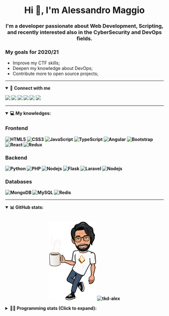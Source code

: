 <h1 align="center">Hi 👋, I'm Alessandro Maggio</h1>
<h3 align="center">I'm a developer passionate about Web Development, Scripting, and recently interested also in the CyberSecurity and DevOps fields.</h3>

### My goals for 2020/21
- Improve my CTF skills;
- Deepen my knowledge about DevOps;
- Contribute more to open source projects;

____

<details open>
<summary>🤝 <b>Connect with me<b></summary>

<p align = "center">

[<img src="https://img.shields.io/badge/twitter-1DA1F2.svg?&style=for-the-badge&logo=twitter&logoColor=white" />](https://twitter.com/TkdAxel)
[<img src ="https://img.shields.io/badge/portfolio-web-%23.svg?&style=for-the-badge&logo=&logoColor=white%22">](https://alessandromaggio.it/)
[<img src ="https://img.shields.io/badge/Telegram-1ca0f1.svg?&style=for-the-badge&logo=Telegram&logoColor=white%22&link=https://t.me/TkdAlex">](https://t.me/TkdAlex/)
[<img src="https://img.shields.io/badge/gmail-c14438.svg?&style=for-the-badge&logo=Gmail&logoColor=white&link=mailto:alex.tkd.alex@gmail.com"/>](mailto:alex.tkd.alex@gmail.com)
[<img src="https://img.shields.io/badge/linkedin-0077B5.svg?&style=for-the-badge&logo=linkedin&logoColor=white" />](https://www.linkedin.com/in/aalessandromaggio/)
[<img src = "https://img.shields.io/badge/instagram-E4405F.svg?&style=for-the-badge&logo=instagram&logoColor=white">](https://www.instagram.com/tkd_alex/)
<!--- [![Visits Badge](https://badges.pufler.dev/visits/tkd-alex/tkd-alex?style=for-the-badge&color=blue)](https://github.com/tkd-alex/tkd-alex) -->

</p>

</details>

---

<details open>
<summary>💻 <b>My knowledges</b>: </summary>

### Frontend
![HTML5](https://img.shields.io/badge/-HTML5-E34F26.svg?style=for-the-badge&logo=html5&logoColor=ffffff)
![CSS3](https://img.shields.io/badge/-CSS3-1572B6.svg?style=for-the-badge&logo=css3)
![JavaScript](https://img.shields.io/badge/-JavaScript-282C34?style=for-the-badge&logo=javascript)
![TypeScript](https://img.shields.io/badge/-TypeScript-007ACC?style=for-the-badge&logo=typescript)
![Angular](https://img.shields.io/badge/-Angular-DD0031?style=for-the-badge&logo=angular)
![Bootstrap](https://img.shields.io/badge/-Bootstrap-563D7C.svg?style=for-the-badge&logo=bootstrap)
![React](https://img.shields.io/badge/-React-282C34.svg?style=for-the-badge&logo=react&logoColor=ffffff)
![Redux](https://img.shields.io/badge/-Redux-764ABC.svg?style=for-the-badge&logo=redux)

### Backend
![Python](https://img.shields.io/badge/-Python-3776AB.svg?style=for-the-badge&logo=Python&logoColor=ffffff)
![PHP](https://img.shields.io/badge/-PHP-777BB4.svg?style=for-the-badge&logo=PHP&logoColor=ffffff)
![Nodejs](https://img.shields.io/badge/-Bash-4EAA25.svg?style=for-the-badge&logo=gnu-bash&logoColor=ffffff)
![Flask](https://img.shields.io/badge/-Flask-282C34.svg?style=for-the-badge&logo=flask)
![Laravel](https://img.shields.io/badge/-Laravel-FF2D20.svg?style=for-the-badge&logo=laravel&logoColor=ffffff)
![Nodejs](https://img.shields.io/badge/-Nodejs-339933.svg?style=for-the-badge&logo=Node.js&logoColor=ffffff)

### Databases
![MongoDB](https://img.shields.io/badge/-MongoDB-47A248?style=for-the-badge&logo=mongodb&logoColor=ffffff)
![MySQL](https://img.shields.io/badge/-MySQL-4479A1?style=for-the-badge&logo=mysql&logoColor=ffffff)
![Redis](https://img.shields.io/badge/-Redis-DC382D?style=for-the-badge&logo=Redis&logoColor=ffffff)

</details>

---

<details open>
 <summary>📊 <b>GitHub stats</b>: </summary>

<br>

<p align = "center">
    <img src="https://raw.githubusercontent.com/Tkd-Alex/tkd-alex/master/images/321517cd-ff68-41a7-b0d1-e765680568a7-8b6448d9-c944-4146-b633-adbdd25cb471-v1.png" height="250" />
    <img src="https://github-readme-stats.vercel.app/api?username=tkd-alex&show_icons=true&count_private=true&hide_border=true&line_height=25" alt="tkd-alex">
</p>

</design>

<details>
 <summary>👨‍💻 <b>Programming stats (Click to expand)</b>: </summary>
 
<!--START_SECTION:waka-->
**I'm an Early 🐤** 

```text
🌞 Morning    381 commits    █████░░░░░░░░░░░░░░░░░░░░   22.83% 
🌆 Daytime    690 commits    ██████████░░░░░░░░░░░░░░░   41.34% 
🌃 Evening    560 commits    ████████░░░░░░░░░░░░░░░░░   33.55% 
🌙 Night      38 commits     ░░░░░░░░░░░░░░░░░░░░░░░░░   2.28%

```
📅 **I'm Most Productive on Wednesday** 

```text
Monday       260 commits    ████░░░░░░░░░░░░░░░░░░░░░   15.58% 
Tuesday      254 commits    ███░░░░░░░░░░░░░░░░░░░░░░   15.22% 
Wednesday    301 commits    ████░░░░░░░░░░░░░░░░░░░░░   18.03% 
Thursday     281 commits    ████░░░░░░░░░░░░░░░░░░░░░   16.84% 
Friday       287 commits    ████░░░░░░░░░░░░░░░░░░░░░   17.2% 
Saturday     140 commits    ██░░░░░░░░░░░░░░░░░░░░░░░   8.39% 
Sunday       146 commits    ██░░░░░░░░░░░░░░░░░░░░░░░   8.75%

```


📊 **This Week I Spent My Time On** 

```text
⌚︎ Time Zone: Europe/Rome

💬 Programming Languages: 
Python                   3 hrs 49 mins       ███████████░░░░░░░░░░░░░░   45.5% 
JavaScript               2 hrs 32 mins       ███████░░░░░░░░░░░░░░░░░░   30.19% 
Text                     33 mins             █░░░░░░░░░░░░░░░░░░░░░░░░   6.58% 
Markdown                 32 mins             █░░░░░░░░░░░░░░░░░░░░░░░░   6.48% 
Java                     29 mins             █░░░░░░░░░░░░░░░░░░░░░░░░   5.93%

🔥 Editors: 
VS Code                  6 hrs 30 mins       ███████████████████░░░░░░   77.38% 
Sublime Text             1 hr 54 mins        █████░░░░░░░░░░░░░░░░░░░░   22.62%

🐱‍💻 Projects: 
Twitch-Channel-Points-Min2 hrs 51 mins       ████████░░░░░░░░░░░░░░░░░   33.97% 
PandaScripts-Chrome-Exten2 hrs 23 mins       ███████░░░░░░░░░░░░░░░░░░   28.54% 
Unknown Project          1 hr 40 mins        █████░░░░░░░░░░░░░░░░░░░░   20.03% 
secret-project-ytm       34 mins             █░░░░░░░░░░░░░░░░░░░░░░░░   6.75% 
Giannetto-Mobile         28 mins             █░░░░░░░░░░░░░░░░░░░░░░░░   5.61%

💻 Operating System: 
Linux                    8 hrs 24 mins       █████████████████████████   100.0%

```

**I Mostly Code in Python** 

```text
Python                   31 repos            ██████████░░░░░░░░░░░░░░░   41.89% 
JavaScript               12 repos            ████░░░░░░░░░░░░░░░░░░░░░   16.22% 
PHP                      5 repos             █░░░░░░░░░░░░░░░░░░░░░░░░   6.76% 
CSS                      5 repos             █░░░░░░░░░░░░░░░░░░░░░░░░   6.76% 
HTML                     5 repos             █░░░░░░░░░░░░░░░░░░░░░░░░   6.76%

```



 Last Updated on 25/08/2021
<!--END_SECTION:waka-->

</details>

